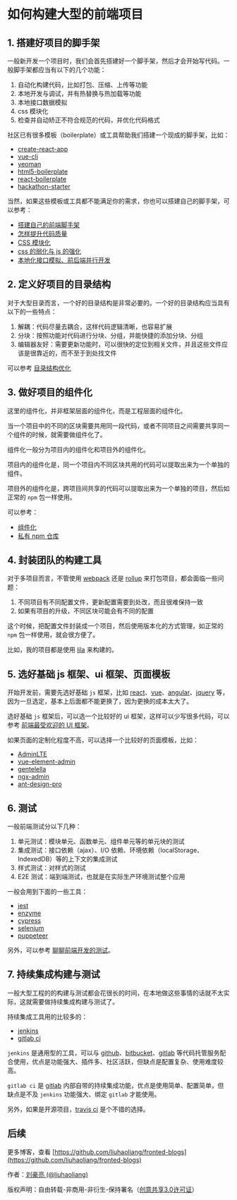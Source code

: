 # 如何构建大型的前端项目

## 1. 搭建好项目的脚手架

一般新开发一个项目时，我们会首先搭建好一个脚手架，然后才会开始写代码。一般脚手架都应当有以下的几个功能：

1. 自动化构建代码，比如打包、压缩、上传等功能
2. 本地开发与调试，并有热替换与热加载等功能
3. 本地接口数据模拟
4. css 模块化
5. 检查并自动矫正不符合规范的代码，并优化代码格式

社区已有很多模板（boilerplate）或工具帮助我们搭建一个现成的脚手架，比如：

- [create-react-app](https://github.com/facebook/create-react-app)
- [vue-cli](https://github.com/vuejs/vue-cli)
- [yeoman](http://yeoman.io/)
- [html5-boilerplate](https://github.com/h5bp/html5-boilerplate)
- [react-boilerplate](https://github.com/react-boilerplate/react-boilerplate)
- [hackathon-starter](https://github.com/sahat/hackathon-starter)

当然，如果这些模板或工具都不能满足你的需求，你也可以搭建自己的脚手架，可以参考：

- [搭建自己的前端脚手架](https://github.com/liuhaoliang/fronted-blogs/blob/master/advanced/13.md)
- [怎样提升代码质量](https://github.com/liuhaoliang/fronted-blogs/blob/master/advanced/3.md)
- [CSS 模块化](https://github.com/liuhaoliang/fronted-blogs/blob/master/advanced/1.md)
- [css 的弱化与 js 的强化](https://github.com/liuhaoliang/fronted-blogs/blob/master/advanced/12.md)
- [本地化接口模拟、前后端并行开发](https://github.com/liuhaoliang/fronted-blogs/blob/master/architecture/2.md)

## 2. 定义好项目的目录结构

对于大型目录而言，一个好的目录结构是非常必要的。一个好的目录结构应当具有以下的一些特点：

1. 解耦：代码尽量去耦合，这样代码逻辑清晰，也容易扩展
2. 分块：按照功能对代码进行分块、分组，并能快捷的添加分块、分组 
3. 编辑器友好：需要更新功能时，可以很快的定位到相关文件，并且这些文件应该是很靠近的，而不至于到处找文件

可以参考 [目录结构优化](https://github.com/liuhaoliang/fronted-blogs/blob/master/advanced/2.md)

## 3. 做好项目的组件化

这里的组件化，并非框架层面的组件化，而是工程层面的组件化。

当一个项目中的不同的区块需要共用同一段代码，或者不同项目之间需要共享同一个组件的时候，就需要做组件化了。

组件化一般分为项目内的组件化和项目外的组件化。

项目内的组件化是，同一个项目内不同区块共用的代码可以提取出来为一个单独的组件。

项目外的组件化是，跨项目间共享的代码可以提取出来为一个单独的项目，然后如正常的 `npm` 包一样使用。

可以参考：

- [组件化](https://github.com/liuhaoliang/fronted-blogs/blob/master/architecture/6.md)
- [私有 npm 仓库](https://github.com/liuhaoliang/fronted-blogs/blob/master/architecture/7.md)

## 4. 封装团队的构建工具

对于多项目而言，不管使用 [webpack](https://github.com/webpack/webpack) 还是 [rollup](https://github.com/rollup/rollup) 来打包项目，都会面临一些问题：

1. 不同项目有不同配置文件，更新配置需要到处改，而且很难保持一致
2. 如果有项目的升级，不同区块可能会有不同的配置

这个时候，把配置文件封装成一个项目，然后使用版本化的方式管理，如正常的 `npm` 包一样使用，就会很方便了。

比如，我的项目都是使用 [lila](https://github.com/liuhaoliang/lila) 来构建的。

## 5. 选好基础 js 框架、ui 框架、页面模板

开始开发前，需要先选好基础 `js` 框架，比如 [react](https://github.com/facebook/react)、[vue](https://github.com/vuejs/vue)、[angular](https://github.com/angular/angular)、[jquery](https://github.com/jquery/jquery) 等，因为一旦选定，基本上后面都不能更换了，因为更换的成本太大了。

选好基础 `js` 框架后，可以选一个比较好的 ui 框架，这样可以少写很多代码，可以参考 [前端最受欢迎的 UI 框架](https://github.com/liuhaoliang/fronted-blogs/blob/master/intro/1.md)。

如果页面的定制化程度不高，可以选择一个比较好的页面模板，比如：

- [AdminLTE](https://github.com/almasaeed2010/AdminLTE)
- [vue-element-admin](https://github.com/PanJiaChen/vue-element-admin)
- [gentelella](https://github.com/puikinsh/gentelella)
- [ngx-admin](https://github.com/akveo/ngx-admin)
- [ant-design-pro](https://github.com/ant-design/ant-design-pro)

## 6. 测试

一般前端测试分以下几种：

1. 单元测试：模块单元、函数单元、组件单元等的单元块的测试
2. 集成测试：接口依赖（ajax）、I/O 依赖、环境依赖（localStorage、IndexedDB）等的上下文的集成测试
3. 样式测试：对样式的测试
4. E2E 测试：端到端测试，也就是在实际生产环境测试整个应用

一般会用到下面的一些工具：

- [jest](https://github.com/facebook/jest)
- [enzyme](https://github.com/airbnb/enzyme)
- [cypress](https://github.com/cypress-io/cypress)
- [selenium](https://github.com/SeleniumHQ/selenium)
- [puppeteer](https://github.com/GoogleChrome/puppeteer)

另外，可以参考 [聊聊前端开发的测试](https://www.jianshu.com/p/1b99af371e66)。

## 7. 持续集成构建与测试

一般大型工程的的构建与测试都会花很长的时间，在本地做这些事情的话就不太实际，这就需要做持续集成构建与测试了。

持续集成工具用的比较多的：

- [jenkins](https://jenkins.io/)
- [gitlab ci](https://docs.gitlab.com/ee/ci/)

`jenkins` 是通用型的工具，可以与 [github](https://github.com)、[bitbucket](https://bitbucket.org/)、[gitlab](https://about.gitlab.com/) 等代码托管服务配合使用，优点是功能强大、插件多、社区活跃，但缺点是配置复杂、使用难度较高。

`gitlab ci` 是 [gitlab](https://about.gitlab.com/) 内部自带的持续集成功能，优点是使用简单、配置简单，但缺点是不及 `jenkins` 功能强大、绑定 `gitlab` 才能使用。

另外，如果是开源项目，[travis ci](https://www.travis-ci.org/) 是个不错的选择。

## 后续

更多博客，查看 [https://github.com/liuhaoliang/fronted-blogs](https://github.com/liuhaoliang/fronted-blogs)

作者：[刘豪亮 (@liuhaoliang)](https://github.com/liuhaoliang)

版权声明：自由转载-非商用-非衍生-保持署名（[创意共享3.0许可证](https://creativecommons.org/licenses/by-nc-nd/3.0/deed.zh)）
